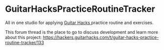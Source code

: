 
# GuitarHacksPracticeRoutineTracker
All in one studio for applying [Guitar Hacks ](http://www.guitarhacks.com)practice routine and exercises.

This forum thread is the place to go to discuss development and learn more about this project:
https://hackers.guitarhacks.com/t/guitar-hacks-practice-routine-tracker/133
